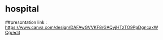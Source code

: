 # hospital
##presontation link : https://www.canva.com/design/DAFAwGVVKF8/GAQyjHTzTO9PpDgncaxWCg/edit
